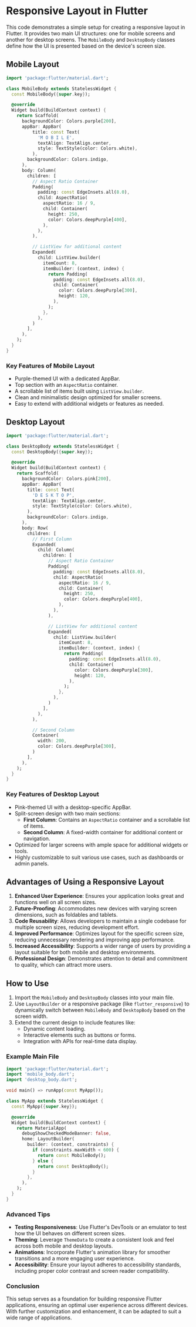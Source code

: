 # Responsive Layout in Flutter

This code demonstrates a simple setup for creating a responsive layout in Flutter. It provides two main UI structures: one for mobile screens and another for desktop screens. The `MobileBody` and `DesktopBody` classes define how the UI is presented based on the device's screen size.

## Mobile Layout

```dart
import 'package:flutter/material.dart';

class MobileBody extends StatelessWidget {
  const MobileBody({super.key});

  @override
  Widget build(BuildContext context) {
    return Scaffold(
      backgroundColor: Colors.purple[200],
      appBar: AppBar(
          title: const Text(
            'M O B I L E',
            textAlign: TextAlign.center,
            style: TextStyle(color: Colors.white),
          ),
        backgroundColor: Colors.indigo,
      ),
      body: Column(
        children: [
          // Aspect Ratio Container
          Padding(
            padding: const EdgeInsets.all(8.0),
            child: AspectRatio(
              aspectRatio: 16 / 9,
              child: Container(
                height: 250,
                color: Colors.deepPurple[400],
              ),
            ),
          ),

          // ListView for additional content
          Expanded(
            child: ListView.builder(
              itemCount: 8,
              itemBuilder: (context, index) {
                return Padding(
                  padding: const EdgeInsets.all(8.0),
                  child: Container(
                    color: Colors.deepPurple[300],
                    height: 120,
                  ),
                );
              },
            ),
          )
        ],
      ),
    );
  }
}
```

### Key Features of Mobile Layout
- Purple-themed UI with a dedicated AppBar.
- Top section with an `AspectRatio` container.
- A scrollable list of items built using `ListView.builder`.
- Clean and minimalistic design optimized for smaller screens.
- Easy to extend with additional widgets or features as needed.

## Desktop Layout

```dart
import 'package:flutter/material.dart';

class DesktopBody extends StatelessWidget {
  const DesktopBody({super.key});

  @override
  Widget build(BuildContext context) {
    return Scaffold(
      backgroundColor: Colors.pink[200],
      appBar: AppBar(
        title: const Text(
          'D E S K T O P',
          textAlign: TextAlign.center,
          style: TextStyle(color: Colors.white),
        ),
        backgroundColor: Colors.indigo,
      ),
      body: Row(
        children: [
          // First Column
          Expanded(
            child: Column(
              children: [
                // Aspect Ratio Container
                Padding(
                  padding: const EdgeInsets.all(8.0),
                  child: AspectRatio(
                    aspectRatio: 16 / 9,
                    child: Container(
                      height: 250,
                      color: Colors.deepPurple[400],
                    ),
                  ),
                ),

                // ListView for additional content
                Expanded(
                  child: ListView.builder(
                    itemCount: 8,
                    itemBuilder: (context, index) {
                      return Padding(
                        padding: const EdgeInsets.all(8.0),
                        child: Container(
                          color: Colors.deepPurple[300],
                          height: 120,
                        ),
                      );
                    },
                  ),
                )
              ],
            ),
          ),

          // Second Column
          Container(
            width: 200,
            color: Colors.deepPurple[300],
          )
        ],
      ),
    );
  }
}
```

### Key Features of Desktop Layout
- Pink-themed UI with a desktop-specific AppBar.
- Split-screen design with two main sections:
  - **First Column**: Contains an `AspectRatio` container and a scrollable list of items.
  - **Second Column**: A fixed-width container for additional content or navigation.
- Optimized for larger screens with ample space for additional widgets or tools.
- Highly customizable to suit various use cases, such as dashboards or admin panels.

## Advantages of Using a Responsive Layout
1. **Enhanced User Experience**: Ensures your application looks great and functions well on all screen sizes.
2. **Future-Proofing**: Accommodates new devices with varying screen dimensions, such as foldables and tablets.
3. **Code Reusability**: Allows developers to maintain a single codebase for multiple screen sizes, reducing development effort.
4. **Improved Performance**: Optimizes layout for the specific screen size, reducing unnecessary rendering and improving app performance.
5. **Increased Accessibility**: Supports a wider range of users by providing a layout suitable for both mobile and desktop environments.
6. **Professional Design**: Demonstrates attention to detail and commitment to quality, which can attract more users.

## How to Use
1. Import the `MobileBody` and `DesktopBody` classes into your main file.
2. Use `LayoutBuilder` or a responsive package (like `flutter_responsive`) to dynamically switch between `MobileBody` and `DesktopBody` based on the screen width.
3. Extend the current design to include features like:
   - Dynamic content loading.
   - Interactive elements such as buttons or forms.
   - Integration with APIs for real-time data display.

### Example Main File
```dart
import 'package:flutter/material.dart';
import 'mobile_body.dart';
import 'desktop_body.dart';

void main() => runApp(const MyApp());

class MyApp extends StatelessWidget {
  const MyApp({super.key});

  @override
  Widget build(BuildContext context) {
    return MaterialApp(
      debugShowCheckedModeBanner: false,
      home: LayoutBuilder(
        builder: (context, constraints) {
          if (constraints.maxWidth < 600) {
            return const MobileBody();
          } else {
            return const DesktopBody();
          }
        },
      ),
    );
  }
}
```

### Advanced Tips
- **Testing Responsiveness**: Use Flutter's DevTools or an emulator to test how the UI behaves on different screen sizes.
- **Theming**: Leverage `ThemeData` to create a consistent look and feel across both mobile and desktop layouts.
- **Animations**: Incorporate Flutter's animation library for smoother transitions and a more engaging user experience.
- **Accessibility**: Ensure your layout adheres to accessibility standards, including proper color contrast and screen reader compatibility.

### Conclusion
This setup serves as a foundation for building responsive Flutter applications, ensuring an optimal user experience across different devices. With further customization and enhancement, it can be adapted to suit a wide range of applications.
